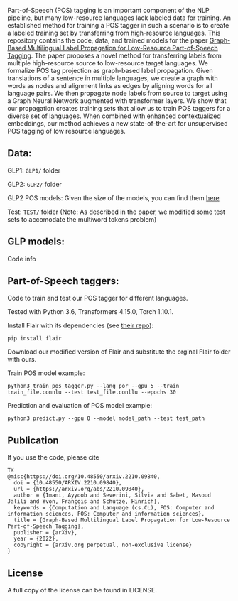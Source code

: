 Part-of-Speech (POS) tagging is an important component of the NLP pipeline, but many low-resource languages lack labeled data for training. An established method for training a POS tagger in such a scenario is to create a labeled training set by transferring from high-resource languages. 
This repository contains the code, data, and trained models for the paper [Graph-Based Multilingual Label Propagation for Low-Resource Part-of-Speech Tagging](https://arxiv.org/abs/2210.09840).
The paper proposes a novel method for transferring labels from multiple high-resource source to low-resource target languages. We formalize POS tag projection as graph-based label propagation. Given translations of a sentence in multiple languages, we create a graph with words as nodes and alignment links as edges by aligning words for all language pairs. We then propagate node labels from source to target using a Graph Neural Network augmented with transformer layers. We show that our propagation creates training sets that allow us to train POS taggers for a diverse set of languages. When combined with enhanced contextualized embeddings, our method achieves a new state-of-the-art for unsupervised POS tagging of low resource languages.

Data:
--------

GLP1: `GLP1/` folder

GLP2: `GLP2/` folder

GLP2 POS  models: Given the size of the models, you can find them [here](http://cistern.cis.lmu.de/glp_pos/) 

Test: `TEST/` folder (Note: As described in the paper, we modified some test sets to accomodate the multiword tokens problem)

GLP models:
--------

Code info

Part-of-Speech taggers:
--------

Code to train and test our POS tagger for different languages.

Tested with Python 3.6, Transformers 4.15.0, Torch 1.10.1.

Install Flair with its dependencies (see [their repo](https://github.com/flairNLP/flair)):

`pip install flair`

Download our modified version of Flair and substitute the orginal Flair folder with ours.


Train POS model example:

`python3 train_pos_tagger.py --lang por --gpu 5 --train train_file.connlu --test test_file.conllu --epochs 30`

Prediction and evaluation of POS model example:

`python3 predict.py --gpu 0 --model model_path --test test_path`


Publication
--------

If you use the code, please cite 

```
TK
@misc{https://doi.org/10.48550/arxiv.2210.09840,
  doi = {10.48550/ARXIV.2210.09840},  
  url = {https://arxiv.org/abs/2210.09840},
  author = {Imani, Ayyoob and Severini, Silvia and Sabet, Masoud Jalili and Yvon, François and Schütze, Hinrich},
  keywords = {Computation and Language (cs.CL), FOS: Computer and information sciences, FOS: Computer and information sciences},
  title = {Graph-Based Multilingual Label Propagation for Low-Resource Part-of-Speech Tagging},
  publisher = {arXiv},
  year = {2022},
  copyright = {arXiv.org perpetual, non-exclusive license}
}

``` 

License
-------

A full copy of the license can be found in LICENSE.
